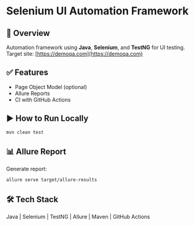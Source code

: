 # Selenium UI Automation Framework

## 📌 Overview
Automation framework using **Java**, **Selenium**, and **TestNG** for UI testing.
Target site: [https://demoqa.com](https://demoqa.com)

## ✅ Features
- Page Object Model (optional)
- Allure Reports
- CI with GitHub Actions

## ▶ How to Run Locally
```bash
mvn clean test
```

## 📊 Allure Report
Generate report:
```bash
allure serve target/allure-results
```

## 🛠 Tech Stack
Java | Selenium | TestNG | Allure | Maven | GitHub Actions
